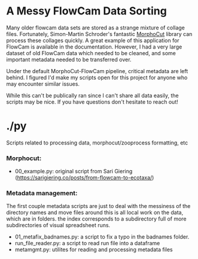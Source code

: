 # A Messy FlowCam Data Sorting
Many older flowcam data sets are stored as a strange mixture of collage files. Fortunately, Simon-Martin Schroder's fantastic [MorphoCut](https://morphocut.readthedocs.io/en/stable/authors.html) library can process these collages quickly. A great example of this application for FlowCam is available in the documentation. However, I had a very large dataset of old FlowCam data which needed to be cleaned, and some important metadata needed to be transferred over.

Under the default MorphoCut-FlowCam pipeline, critical metadata are left behind. I figured I'd make my scripts open for this project for anyone who may encounter similar issues.

While this can't be publically ran since I can't share all data easily, the scripts may be nice. If you have questions don't hesitate to reach out!

# ./py
Scripts related to processing data, morphocut/zooprocess formatting, etc

### Morphocut:
 - 00_example.py: original script from Sari Giering (https://sarigiering.co/posts/from-flowcam-to-ecotaxa/)

### Metadata management:
The first couple metadata scripts are just to deal with the messiness of the directory names and move files around
this is all local work on the data, which are in folders. the index corresponds to a subdirectory full of more subdirectories of visual spreadsheet runs.
 - 01_metafix_badnames.py: a script to fix a typo in the badnames folder.
 - run_file_reader.py: a script to read run file into a dataframe
 - metamgmt.py: utilites for reading and processing metadata files